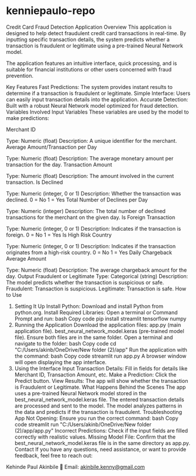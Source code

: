 # kenniepaulo-repo
Credit Card Fraud Detection Application
Overview
This application is designed to help detect fraudulent credit card transactions in real-time. By inputting specific transaction details, the system predicts whether a transaction is fraudulent or legitimate using a pre-trained Neural Network model.

The application features an intuitive interface, quick processing, and is suitable for financial institutions or other users concerned with fraud prevention.

Key Features
Fast Predictions: The system provides instant results to determine if a transaction is fraudulent or legitimate.
Simple Interface: Users can easily input transaction details into the application.
Accurate Detection: Built with a robust Neural Network model optimized for fraud detection.
Variables Involved
Input Variables
These variables are used by the model to make predictions:

Merchant ID

Type: Numeric (float)
Description: A unique identifier for the merchant.
Average Amount/Transaction per Day

Type: Numeric (float)
Description: The average monetary amount per transaction for the day.
Transaction Amount

Type: Numeric (float)
Description: The amount involved in the current transaction.
Is Declined

Type: Numeric (integer, 0 or 1)
Description: Whether the transaction was declined.
0 = No
1 = Yes
Total Number of Declines per Day

Type: Numeric (integer)
Description: The total number of declined transactions for the merchant on the given day.
Is Foreign Transaction

Type: Numeric (integer, 0 or 1)
Description: Indicates if the transaction is foreign.
0 = No
1 = Yes
Is High Risk Country

Type: Numeric (integer, 0 or 1)
Description: Indicates if the transaction originates from a high-risk country.
0 = No
1 = Yes
Daily Chargeback Average Amount

Type: Numeric (float)
Description: The average chargeback amount for the day.
Output
Fraudulent or Legitimate
Type: Categorical (string)
Description: The model predicts whether the transaction is suspicious or safe.
Fraudulent: Transaction is suspicious.
Legitimate: Transaction is safe.
How to Use
1. Setting It Up
Install Python: Download and install Python from python.org.
Install Required Libraries:
Open a terminal or Command Prompt and run:
bash
Copy code
pip install streamlit tensorflow numpy
2. Running the Application
Download the application files:
app.py (main application file).
best_neural_network_model.keras (pre-trained model file).
Ensure both files are in the same folder.
Open a terminal and navigate to the folder:
bash
Copy code
cd "C:/Users/akinb/OneDrive/New folder (2)/app"
Run the application with the command:
bash
Copy code
streamlit run app.py
A browser window will open displaying the app interface.
3. Using the Interface
Input Transaction Details:
Fill in fields for details like Merchant ID, Transaction Amount, etc.
Make a Prediction:
Click the Predict button.
View Results:
The app will show whether the transaction is Fraudulent or Legitimate.
What Happens Behind the Scenes
The app uses a pre-trained Neural Network model stored in the best_neural_network_model.keras file.
The entered transaction details are processed and sent to the model.
The model analyzes patterns in the data and predicts if the transaction is fraudulent.
Troubleshooting
App Not Opening: Ensure you run the correct command:
bash
Copy code
streamlit run "C:/Users/akinb/OneDrive/New folder (2)/app/app.py"
Incorrect Predictions: Check if the input fields are filled correctly with realistic values.
Missing Model File: Confirm that the best_neural_network_model.keras file is in the same directory as app.py.
Contact
If you have any questions, need assistance, or want to provide feedback, feel free to reach out:

Kehinde Paul Akinbile
📧 Email: akinbile.kenny@gmail.com

